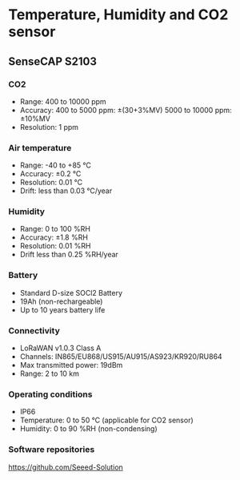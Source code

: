 # Temperature, Humidity and CO2 sensor

## SenseCAP S2103

### CO2
- Range: 400 to 10000 ppm
- Accuracy: 400 to 5000 ppm: ±(30+3%MV)
            5000 to 10000 ppm: ±10%MV
- Resolution: 1 ppm

### Air temperature
- Range: -40 to +85 °C
- Accuracy: ±0.2 °C
- Resolution: 0.01 °C
- Drift: less than 0.03 °C/year

### Humidity
- Range: 0 to 100 %RH
- Accuracy: ±1.8 %RH
- Resolution: 0.01 %RH
- Drift less than 0.25 %RH/year

### Battery
- Standard D-size SOCl2 Battery
- 19Ah (non-rechargeable)
- Up to 10 years battery life

### Connectivity
- LoRaWAN v1.0.3 Class A
- Channels: IN865/EU868/US915/AU915/AS923/KR920/RU864
- Max transmitted power: 19dBm
- Range: 2 to 10 km

### Operating conditions
- IP66
- Temperature: 0 to 50 °C (applicable for CO2 sensor)
- Humidity: 0 to 90 %RH (non-condensing)

### Software repositories
https://github.com/Seeed-Solution
